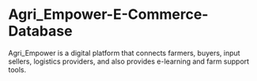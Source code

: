 # Agri_Empower-E-Commerce-Database
Agri_Empower is a digital platform that connects farmers, buyers, input sellers, logistics providers, and also provides e-learning and farm support tools. 
